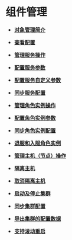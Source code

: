 # 组件管理<a name="mrs_01_0200"></a>

-   **[对象管理简介](对象管理简介.md)**  

-   **[查看配置](查看配置.md)**  

-   **[管理服务操作](管理服务操作.md)**  

-   **[配置服务参数](配置服务参数.md)**  

-   **[配置服务自定义参数](配置服务自定义参数.md)**  

-   **[同步服务配置](同步服务配置.md)**  

-   **[管理角色实例操作](管理角色实例操作.md)**  

-   **[配置角色实例参数](配置角色实例参数.md)**  

-   **[同步角色实例配置](同步角色实例配置.md)**  

-   **[退服和入服角色实例](退服和入服角色实例.md)**  

-   **[管理主机（节点）操作](管理主机（节点）操作.md)**  

-   **[隔离主机](隔离主机.md)**  

-   **[取消隔离主机](取消隔离主机.md)**  

-   **[启动及停止集群](启动及停止集群.md)**  

-   **[同步集群配置](同步集群配置.md)**  

-   **[导出集群的配置数据](导出集群的配置数据.md)**  

-   **[支持滚动重启](支持滚动重启.md)**  


